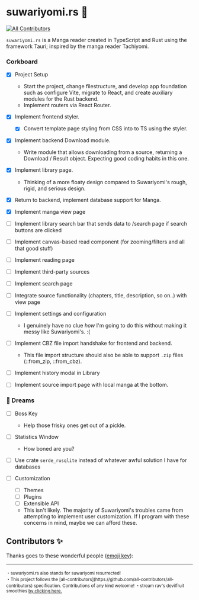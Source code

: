 # suwariyomi.rs :crab:

<!-- ALL-CONTRIBUTORS-BADGE:START - Do not remove or modify this section -->

[![All Contributors](https://img.shields.io/badge/all_contributors-0-orange.svg?style=flat-square)](#contributors-)

<!-- ALL-CONTRIBUTORS-BADGE:END -->

`suwariyomi.rs` is a Manga reader created in TypeScript and Rust using the framework Tauri; inspired by the manga reader Tachiyomi.

### Corkboard

-   [x] Project Setup

    -   Start the project, change filestructure, and
        develop app foundation such as configure Vite,
        migrate to React, and create auxiliary modules
        for the Rust backend.
    -   Implement routers via React Router.

-   [x] Implement frontend styler.

    -   [x] Convert template page styling from CSS into to TS using the
            styler.

-   [x] Implement backend Download module.

    -   Write module that allows downloading from a source, returning a Download / Result object. Expecting good coding habits in this one.

-   [x] Implement library page.

    -   Thinking of a more floaty design compared to Suwariyomi's rough, rigid,
        and serious design.

-   [x] Return to backend, implement database support for Manga.

-   [x] Implement manga view page

-   [ ] Implement library search bar that sends data to /search page if search buttons are clicked

-   [ ] Implement canvas-based read component (for zooming/filters and all that good stuff)

-   [ ] Implement reading page

-   [ ] Implement third-party sources

-   [ ] Implement search page

-   [ ] Integrate source functionality (chapters, title, description, so on..) with view page

-   [ ] Implement settings and configuration

    -   I genuinely have no clue _how_ I'm going to do this without making it messy like Suwariyomi's. :(

-   [ ] Implement CBZ file import handshake for frontend and backend.

    -   This file import structure should also be able to support `.zip` files (::from_zip, ::from_cbz).

-   [ ] Implement history modal in Library

-   [ ] Implement source import page with local manga at the bottom.

### 💭 Dreams

-   [ ] Boss Key

    -   Help those frisky ones get out of a pickle.

-   [ ] Statistics Window

    -   How boned are you?

-   [ ] Use crate `serde_rusqlite` instead of whatever awful solution I have for databases

-   [ ] Customization

    -   [ ] Themes
    -   [ ] Plugins
    -   [ ] Extensible API

    -   This isn't likely. The majority of Suwariyomi's troubles came from
        attempting to implement user customization. If I program with these
        concerns in mind, maybe we can afford these.

<!--
1. No committing changes to both frontend and backend at the same time.
2. When committing to a side, prefix with either [frontend] or [backend].

-->

## Contributors ✨

Thanks goes to these wonderful people ([emoji key](https://allcontributors.org/docs/en/emoji-key)):

<!-- ALL-CONTRIBUTORS-LIST:START - Do not remove or modify this section -->
<!-- prettier-ignore-start -->
<!-- markdownlint-disable -->
<!-- markdownlint-restore -->
<!-- prettier-ignore-end -->

<!-- ALL-CONTRIBUTORS-LIST:END -->

---

<sup>
   ・suwariyomi.rs also stands for suwariyomi resurrected! <br />
   ・This project follows the [all-contributors](https://github.com/all-contributors/all-contributors) specification. Contributions of any kind welcome!
   ・stream rav's devilfruit smoothies <u><a href=https://open.spotify.com/track/4BfvLwWWzENjV4lMV51nH0?si=41228558fd3e4142>by clicking here.</a></u>
</sup>
